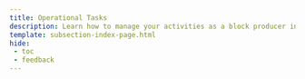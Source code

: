 ```yaml
---
title: Operational Tasks
description: Learn how to manage your activities as a block producer in the Tanssi appchain protocol including managing your account, upgrading your node, and more.
template: subsection-index-page.html
hide: 
 - toc
 - feedback
---
```

